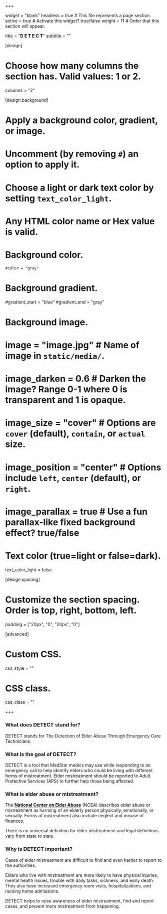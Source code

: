 +++

widget = "blank" 
headless = true  # This file represents a page section.
active = true  # Activate this widget? true/false
weight = 11  # Order that this section will appear.

title = "**D E T E C T**"
subtitle = ""

[design]
  # Choose how many columns the section has. Valid values: 1 or 2.
  columns = "2"

[design.background]
  # Apply a background color, gradient, or image.
  #   Uncomment (by removing `#`) an option to apply it.
  #   Choose a light or dark text color by setting `text_color_light`.
  #   Any HTML color name or Hex value is valid.

  # Background color.
    #color = "gray"
  
  # Background gradient.
   #gradient_start = "blue"
   #gradient_end = "gray"
  
  # Background image.
  # image = "image.jpg"  # Name of image in `static/media/`.
  # image_darken = 0.6  # Darken the image? Range 0-1 where 0 is transparent and 1 is opaque.
  # image_size = "cover"  #  Options are `cover` (default), `contain`, or `actual` size.
  # image_position = "center"  # Options include `left`, `center` (default), or `right`.
  # image_parallax = true  # Use a fun parallax-like fixed background effect? true/false
  
  # Text color (true=light or false=dark).
  text_color_light = false

[design.spacing]
  # Customize the section spacing. Order is top, right, bottom, left.
  padding = ["20px", "0", "20px", "0"]

[advanced]
 # Custom CSS. 
 css_style = ""
 
 # CSS class.
 css_class = ""
 
+++

### **What does DETECT stand for?**

DETECT stands for The Detection of Elder Abuse Through Emergency Care Technicians.
 
### **What is the goal of DETECT?**

DETECT is a tool that MedStar medics may use while responding to an emergency call to help identify elders who could be living with different forms of mistreatment. Elder mistreatment should be reported to Adult Protective Services (APS) to further help those being affected.

### **What is elder abuse or mistreatment?**

The [**National Center on Elder Abuse**](https://ncea.acl.gov/) (NCEA) describes elder abuse or mistreatment as harming of an elderly person physically, emotionally, or sexually. Forms of mistreatment also include neglect and misuse of finances. 

There is no universal definition for elder mistreatment and legal definitions vary from state to state.

### **Why is DETECT important?**

Cases of elder mistreatment are difficult to find and even harder to report to the authorities. 

Elders who live with mistreatment are more likely to have physical injuries, mental health issues, trouble with daily tasks, sickness, and early death. They also have increased emergency room visits, hospitalizations, and nursing home admissions.

DETECT helps to raise awareness of elder mistreatment, find and report cases, and prevent more mistreatment from happening.
